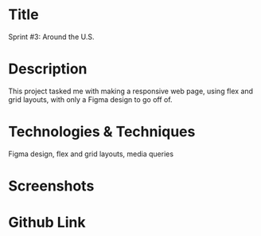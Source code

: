 # Title

Sprint #3: Around the U.S.

# Description

This project tasked me with making a responsive web page, using flex and grid layouts, with only a Figma design to go off of.

# Technologies & Techniques

Figma design, flex and grid layouts, media queries

# Screenshots


# Github Link
